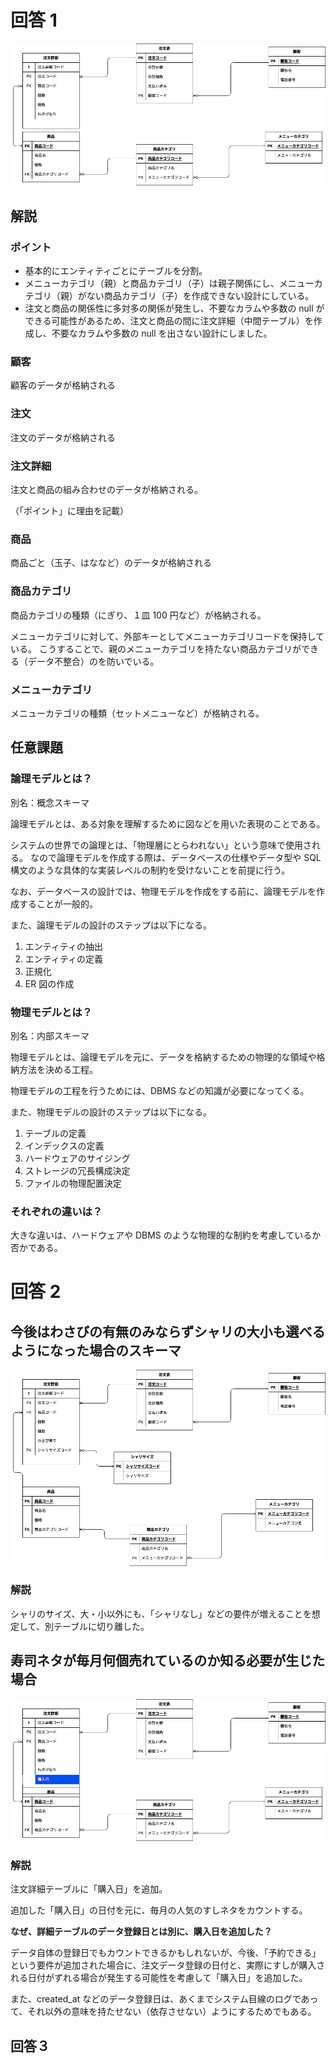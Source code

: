 # 回答 1

![ER図](./課題1/課題1.png)

## 解説

### ポイント

- 基本的にエンティティごとにテーブルを分割。
- メニューカテゴリ（親）と商品カテゴリ（子）は親子関係にし、メニューカテゴリ（親）がない商品カテゴリ（子）を作成できない設計にしている。
- 注文と商品の関係性に多対多の関係が発生し、不要なカラムや多数の null ができる可能性があるため、注文と商品の間に注文詳細（中間テーブル）を作成し、不要なカラムや多数の null を出さない設計にしました。

### 顧客

顧客のデータが格納される

### 注文

注文のデータが格納される

### 注文詳細

注文と商品の組み合わせのデータが格納される。

（「ポイント」に理由を記載）

### 商品

商品ごと（玉子、はななど）のデータが格納される

### 商品カテゴリ

商品カテゴリの種類（にぎり、１皿 100 円など）が格納される。

メニューカテゴリに対して、外部キーとしてメニューカテゴリコードを保持している。
こうすることで、親のメニューカテゴリを持たない商品カテゴリができる（データ不整合）のを防いでいる。

### メニューカテゴリ

メニューカテゴリの種類（セットメニューなど）が格納される。

## 任意課題

### 論理モデルとは？

別名：概念スキーマ

論理モデルとは、ある対象を理解するために図などを用いた表現のことである。

システムの世界での論理とは、「物理層にとらわれない」という意味で使用される。
なので論理モデルを作成する際は、データベースの仕様やデータ型や SQL 構文のような具体的な実装レベルの制約を受けないことを前提に行う。

なお、データベースの設計では、物理モデルを作成をする前に、論理モデルを作成することが一般的。

また、論理モデルの設計のステップは以下になる。

1. エンティティの抽出
2. エンティティの定義
3. 正規化
4. ER 図の作成

### 物理モデルとは？

別名：内部スキーマ

物理モデルとは、論理モデルを元に、データを格納するための物理的な領域や格納方法を決める工程。

物理モデルの工程を行うためには、DBMS などの知識が必要になってくる。

また、物理モデルの設計のステップは以下になる。

1. テーブルの定義
2. インデックスの定義
3. ハードウェアのサイジング
4. ストレージの冗長構成決定
5. ファイルの物理配置決定

### それぞれの違いは？

大きな違いは、ハードウェアや DBMS のような物理的な制約を考慮しているか否かである。

# 回答 2

## 今後はわさびの有無のみならずシャリの大小も選べるようになった場合のスキーマ

![ER図](./課題2/課題2_シャリサイズ追加.png)

### 解説

シャリのサイズ、大・小以外にも、「シャリなし」などの要件が増えることを想定して、別テーブルに切り離した。

## 寿司ネタが毎月何個売れているのか知る必要が生じた場合

![ER図](./課題2/課題2_すしネタ売れ行き.png)

### 解説

注文詳細テーブルに「購入日」を追加。

追加した「購入日」の日付を元に、毎月の人気のすしネタをカウントする。

**なぜ、詳細テーブルのデータ登録日とは別に、購入日を追加した？**

データ自体の登録日でもカウントできるかもしれないが、今後、「予約できる」という要件が追加された場合に、注文データ登録の日付と、実際にすしが購入される日付がずれる場合が発生する可能性を考慮して「購入日」を追加した。

また、created_at などのデータ登録日は、あくまでシステム目線のログであって、それ以外の意味を持たせない（依存させない）ようにするためでもある。

## 回答３

###
